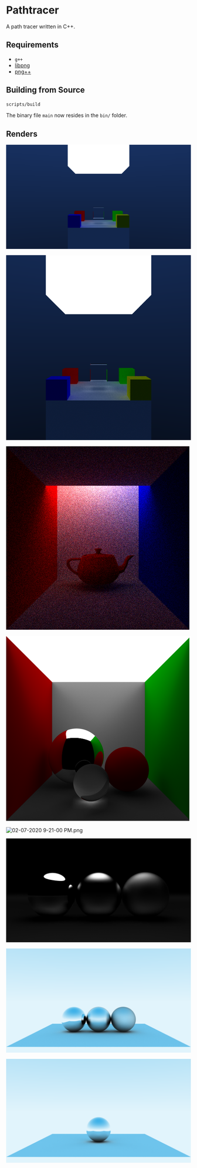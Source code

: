 # Pathtracer
A path tracer written in C++.

## Requirements

- `g++`
- [libpng](http://www.libpng.org/pub/png/libpng.html)
- [png++](https://www.nongnu.org/pngpp/)

## Building from Source

```bash
scripts/build
```

The binary file `main` now resides in the `bin/` folder.

## Renders

![04-30-2020 12-19-00 PM.png](https://raw.githubusercontent.com/PassTheMayo/cpp-pathtracer/master/results/04-30-2020%2012-19-00%20PM.png)

![04-29-2020 4-07-00 PM.png](https://raw.githubusercontent.com/PassTheMayo/cpp-pathtracer/master/results/04-29-2020%204-07-00%20PM.png)

![03-04-2020 4-20-00 PM.png](https://raw.githubusercontent.com/PassTheMayo/cpp-pathtracer/master/results/03-04-2020%204-20-00%20PM.png)

![02-18-2020 3-31-00 PM.png](https://raw.githubusercontent.com/PassTheMayo/cpp-pathtracer/master/results/02-18-2020%203-31-00%20PM.png)

![02-07-2020 9-21-00 PM.png](https://raw.githubusercontent.com/PassTheMayo/cpp-pathtracer/master/results/02-07-2020%209-21-00%20PM.png)

![02-07-2020 7-33-00 PM.png](https://raw.githubusercontent.com/PassTheMayo/cpp-pathtracer/master/results/02-07-2020%207-33-00%20PM.png)

![02-07-2020 8-22-00 AM.png](https://raw.githubusercontent.com/PassTheMayo/cpp-pathtracer/master/results/02-07-2020%208-22-00%20AM.png)

![02-06-2020 11-19-00 PM.png](https://raw.githubusercontent.com/PassTheMayo/cpp-pathtracer/master/results/02-06-2020%2011-19-00%20PM.png)